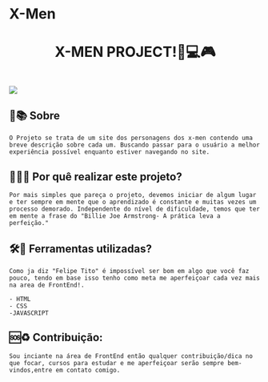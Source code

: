 # X-Men


<h1 align="center">
   <p>X-MEN PROJECT!🚀💻🎮</p>
</h1>

<h1>
    <img src="(https://ik.imagekit.io/cpubcba62/PROJETO_X-MEN.png?updatedAt=1688920433834)">
</h1>




## 📕📚 Sobre

    O Projeto se trata de um site dos personagens dos x-men contendo uma breve descrição sobre cada um. Buscando passar para o usuário a melhor experiência possível enquanto estiver navegando no site.

## 👨‍🎓📘 Por quê realizar este projeto?

    Por mais simples que pareça o projeto, devemos iniciar de algum lugar e ter sempre em mente que o aprendizado é constante e muitas vezes um processo demorado. Independente do nível de dificuldade, temos que ter em mente a frase do "Billie Joe Armstrong- A prática leva a perfeição."

## 🛠🔨 Ferramentas utilizadas?
    
    Como ja diz "Felipe Tito" é impossível ser bom em algo que você faz pouco, tendo em base isso tenho como meta me aperfeiçoar cada vez mais na area de FrontEnd!.

    - HTML
    - CSS
    -JAVASCRIPT

## 🆘♻ Contribuição:

    Sou inciante na área de FrontEnd então qualquer contribuição/dica no que focar, cursos para estudar e me aperfeiçoar serão sempre bem-vindos,entre em contato comigo.
